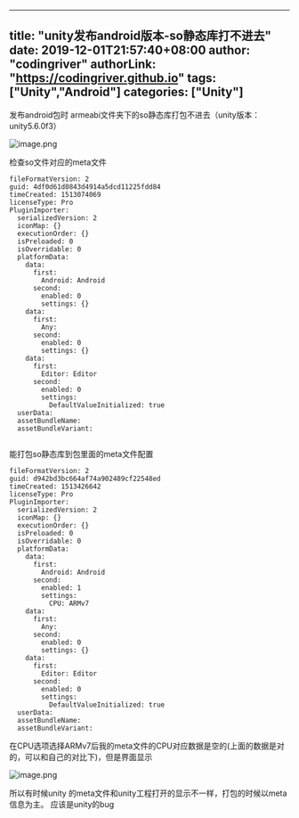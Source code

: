 ﻿
---
title: "unity发布android版本-so静态库打不进去"
date: 2019-12-01T21:57:40+08:00
author: "codingriver"
authorLink: "https://codingriver.github.io"
tags: ["Unity","Android"]
categories: ["Unity"]
---

<!--more-->


发布android包时 armeabi文件夹下的so静态库打包不进去（unity版本：unity5.6.0f3）


![image.png](http://upload-images.jianshu.io/upload_images/1095643-9bf9d1be22a42b47.png?imageMogr2/auto-orient/strip%7CimageView2/2/w/1240)  


检查so文件对应的meta文件
```
fileFormatVersion: 2
guid: 4df0d61d0843d4914a5dcd11225fdd84
timeCreated: 1513074069
licenseType: Pro
PluginImporter:
  serializedVersion: 2
  iconMap: {}
  executionOrder: {}
  isPreloaded: 0
  isOverridable: 0
  platformData:
    data:
      first:
        Android: Android
      second:
        enabled: 0
        settings: {}
    data:
      first:
        Any: 
      second:
        enabled: 0
        settings: {}
    data:
      first:
        Editor: Editor
      second:
        enabled: 0
        settings:
          DefaultValueInitialized: true
  userData: 
  assetBundleName: 
  assetBundleVariant: 


```
能打包so静态库到包里面的meta文件配置
```
fileFormatVersion: 2
guid: d942bd3bc664af74a902489cf22548ed
timeCreated: 1513426642
licenseType: Pro
PluginImporter:
  serializedVersion: 2
  iconMap: {}
  executionOrder: {}
  isPreloaded: 0
  isOverridable: 0
  platformData:
    data:
      first:
        Android: Android
      second:
        enabled: 1
        settings:
          CPU: ARMv7
    data:
      first:
        Any: 
      second:
        enabled: 0
        settings: {}
    data:
      first:
        Editor: Editor
      second:
        enabled: 0
        settings:
          DefaultValueInitialized: true
  userData: 
  assetBundleName: 
  assetBundleVariant: 

```
在CPU选项选择ARMv7后我的meta文件的CPU对应数据是空的(上面的数据是对的，可以和自己的对比下)，但是界面显示


![image.png](http://upload-images.jianshu.io/upload_images/1095643-c4f7b9db6f1c7ca4.png?imageMogr2/auto-orient/strip%7CimageView2/2/w/1240)  

所以有时候unity 的meta文件和unity工程打开的显示不一样，打包的时候以meta信息为主。
应该是unity的bug
